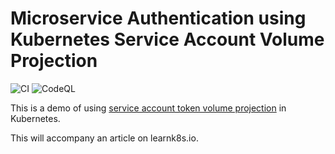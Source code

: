 # Microservice Authentication using Kubernetes Service Account Volume Projection

![CI](https://github.com/amitsaha/kubernetes-sa-volume-demo/workflows/CI/badge.svg?branch=master) ![CodeQL](https://github.com/amitsaha/kubernetes-sa-volume-demo/workflows/CodeQL/badge.svg)

This is a demo of using [service account token volume projection](https://kubernetes.io/docs/tasks/configure-pod-container/configure-service-account/#service-account-token-volume-projection) in Kubernetes.

This will accompany an article on learnk8s.io.
